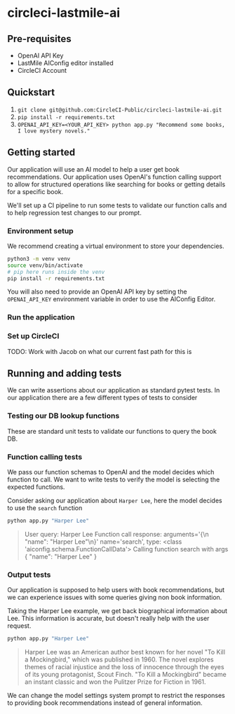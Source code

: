 # circleci-lastmile-ai

## Pre-requisites
* OpenAI API Key
* LastMile AIConfig editor installed
* CircleCI Account

## Quickstart

1. `git clone git@github.com:CircleCI-Public/circleci-lastmile-ai.git`
2. `pip install -r requirements.txt`
3. `OPENAI_API_KEY=<YOUR_API_KEY> python app.py "Recommend some books, I love mystery novels."`

## Getting started

Our application will use an AI model to help a user get book recommendations. Our application uses OpenAI's function calling support to allow for structured operations like searching for books or getting details for a specific book.

We'll set up a CI pipeline to run some tests to validate our function calls and to help regression test changes to our prompt.

### Environment setup
We recommend creating a virtual environment to store your dependencies.

```bash
python3 -m venv venv
source venv/bin/activate
# pip here runs inside the venv
pip install -r requirements.txt
```

You will also need to provide an OpenAI API key by setting the `OPENAI_API_KEY` environment variable in order to use the AIConfig Editor.

### Run the application

### Set up CircleCI

TODO: Work with Jacob on what our current fast path for this is

## Running and adding tests

We can write assertions about our application as standard pytest tests. In our application there are a few different types of tests to consider

### Testing our DB lookup functions

These are standard unit tests to validate our functions to query the book DB.

### Function calling tests

We pass our function schemas to OpenAI and the model decides which function to call. We want to write tests to verify the model is selecting the expected functions.

Consider asking our application about `Harper Lee`, here the model decides to use the `search` function
```bash
python app.py "Harper Lee"
```

> User query: Harper Lee
Function call response: arguments='{\n  "name": "Harper Lee"\n}' name='search', type: <class 'aiconfig.schema.FunctionCallData'>
Calling function search with args {
  "name": "Harper Lee"
}

### Output tests

Our application is supposed to help users with book recommendations, but we can experience issues with some queries giving non book information.

Taking the Harper Lee example, we get back biographical information about Lee. This information is accurate, but doesn't really help with the user request.

```bash
python app.py "Harper Lee"
```

>Harper Lee was an American author best known for her novel "To Kill a Mockingbird," which was published in 1960. The novel explores themes of racial injustice and the loss of innocence through the eyes of its young protagonist, Scout Finch. "To Kill a Mockingbird" became an instant classic and won the Pulitzer Prize for Fiction in 1961.

We can change the model settings system prompt to restrict the responses to providing book recommendations instead of general information.

